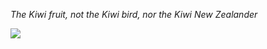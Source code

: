 *The Kiwi fruit, not the Kiwi bird, nor the Kiwi New Zealander*

![](http://i.imgur.com/iMJPFwS.png)